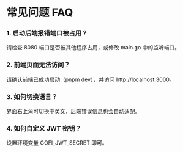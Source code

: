 # 常见问题 FAQ

### 1. 启动后端报错端口被占用？
请检查 8080 端口是否被其他程序占用，或修改 main.go 中的监听端口。

### 2. 前端页面无法访问？
请确认前端已成功启动（pnpm dev），并访问 http://localhost:3000。

### 3. 如何切换语言？
界面右上角可切换中英文，后端错误信息也会自动适配。

### 4. 如何自定义 JWT 密钥？
设置环境变量 GOFI_JWT_SECRET 即可。 